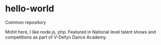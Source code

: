 # hello-world
Common repository 


Mohit here, I like node.js, php.
Featured in National level talent shows and competitions as part of V-Defyn Dance Academy.
